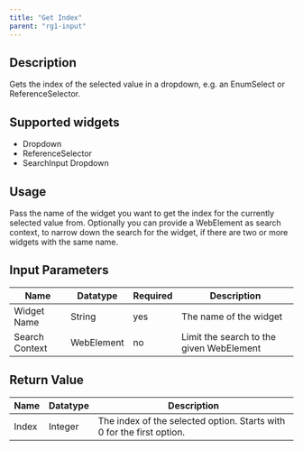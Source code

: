 ```yaml
---
title: "Get Index"
parent: "rg1-input"
---
```


## Description

Gets the index of the selected value in a dropdown, e.g. an EnumSelect or ReferenceSelector.

## Supported widgets

+ Dropdown
+ ReferenceSelector
+ SearchInput Dropdown

## Usage

Pass the name of the widget you want to get the index for the currently selected value from.
Optionally you can provide a WebElement as search context, to narrow down the search for the widget, if there are two or more widgets with the same name.

## Input Parameters

Name | Datatype | Required | Description
--- | --- | --- | ---
Widget Name | String | yes | The name of the widget
Search Context | WebElement | no | Limit the search to the given WebElement

## Return Value

Name | Datatype | Description
--- | --- | ---
Index | Integer | The index of the selected option. Starts with 0 for the first option.
